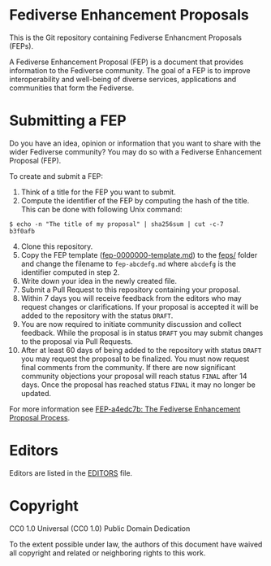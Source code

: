 # Fediverse Enhancement Proposals

This is the Git repository containing Fediverse Enhancment Proposals (FEPs).

A Fediverse Enhancement Proposal (FEP) is a document that provides information to the Fediverse community. The goal of a FEP is to improve interoperability and well-being of diverse services, applications and communities that form the Fediverse.

# Submitting a FEP

Do you have an idea, opinion or information that you want to share with the wider Fediverse community? You may do so with a Fediverse Enhancement Proposal (FEP).

To create and submit a FEP:

1. Think of a title for the FEP you want to submit.
2. Compute the identifier of the FEP by computing the hash of the title. This can be done with following Unix command:
```
$ echo -n "The title of my proposal" | sha256sum | cut -c-7
b3f0afb
```
4. Clone this repository.
3. Copy the FEP template ([fep-0000000-template.md](./fep-0000000-template.md)) to the [feps/](feps/) folder and change the filename to `fep-abcdefg.md` where `abcdefg` is the identifier computed in step 2.
4. Write down your idea in the newly created file.
5. Submit a Pull Request to this repository containing your proposal.
6. Within 7 days you will receive feedback from the editors who may request changes or clarifications. If your proposal is accepted it will be added to the repository with the status `DRAFT`.
7. You are now required to initiate community discussion and collect feedback. While the proposal is in status `DRAFT` you may submit changes to the proposal via Pull Requests.
8. After at least 60 days of being added to the repository with status `DRAFT` you may request the proposal to be finalized. You must now request final comments from the community. If there are now significant community objections your proposal will reach status `FINAL` after 14 days. Once the proposal has reached status `FINAL` it may no longer be updated.

For more information see [FEP-a4edc7b: The Fediverse Enhancement Proposal Process](./feps/fep-a4edc7b.md).

# Editors

Editors are listed in the [EDITORS](EDITORS) file.

# Copyright

CC0 1.0 Universal (CC0 1.0) Public Domain Dedication 

To the extent possible under law, the authors of this document have waived all copyright and related or neighboring rights to this work.
